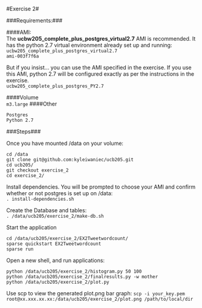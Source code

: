 #Exercise 2#


###Requirements:###

####AMI:   
The __ucbw205_complete_plus_postgres_virtual2.7__ AMI is recommended. It has the python 2.7 virtual environment already set up and running:      
`ucbw205_complete_plus_postgres_virtual2.7`   
`ami-003f7f6a`

   
But if you insist... you can use the AMI specified in the exercise. If you use this AMI, python 2.7 will be configured exactly as per the instructions in the exercise.     
`ucbw205_complete_plus_postgres_PY2.7`

####Volume   
`m3.large`
####Other
```
Postgres
Python 2.7
```

###Steps###

Once you have mounted /data on your volume:   
```
cd /data
git clone git@github.com:kyleiwaniec/ucb205.git
cd ucb205/
git checkout exercise_2
cd exercise_2/
```

Install dependencies. You will be prompted to choose your AMI and confirm whether or not postgres is set up on /data:   
`. install-dependencies.sh`

Create the Database and tables:   
`. /data/ucb205/exercise_2/make-db.sh`

Start the application
```
cd /data/ucb205/exercise_2/EX2Tweetwordcount/
sparse quickstart EX2Tweetwordcount
sparse run
```

Open a new shell, and run applications:
```
python /data/ucb205/exercise_2/histogram.py 50 100
python /data/ucb205/exercise_2/finalresults.py -w mother
python /data/ucb205/exercise_2/plot.py

```

Use scp to view the generated plot.png bar graph:
`scp -i your_key.pem root@xx.xxx.xx.xx:/data/ucb205/exercise_2/plot.png /path/to/local/dir`



